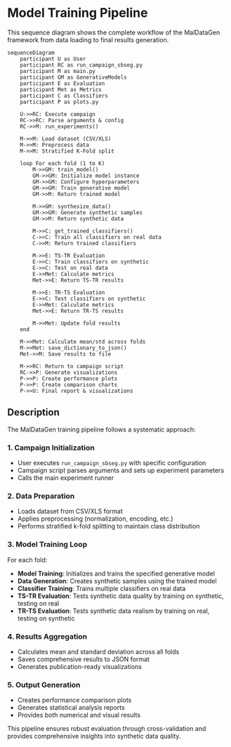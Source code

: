 # Model Training Pipeline

This sequence diagram shows the complete workflow of the MalDataGen framework from data loading to final results generation.

```mermaid
sequenceDiagram
    participant U as User
    participant RC as run_campaign_sbseg.py
    participant M as main.py
    participant GM as GenerativeModels
    participant E as Evaluation
    participant Met as Metrics
    participant C as Classifiers
    participant P as plots.py
    
    U->>RC: Execute campaign
    RC->>RC: Parse arguments & config
    RC->>M: run_experiments()
    
    M->>M: Load dataset (CSV/XLS)
    M->>M: Preprocess data
    M->>M: Stratified K-Fold split
    
    loop For each fold (1 to K)
        M->>GM: train_model()
        GM->>GM: Initialize model instance
        GM->>GM: Configure hyperparameters
        GM->>GM: Train generative model
        GM->>M: Return trained model
        
        M->>GM: synthesize_data()
        GM->>GM: Generate synthetic samples
        GM->>M: Return synthetic data
        
        M->>C: get_trained_classifiers()
        C->>C: Train all classifiers on real data
        C->>M: Return trained classifiers
        
        M->>E: TS-TR Evaluation
        E->>C: Train classifiers on synthetic
        E->>C: Test on real data
        E->>Met: Calculate metrics
        Met->>E: Return TS-TR results
        
        M->>E: TR-TS Evaluation
        E->>C: Test classifiers on synthetic
        E->>Met: Calculate metrics
        Met->>E: Return TR-TS results
        
        M->>Met: Update fold results
    end
    
    M->>Met: Calculate mean/std across folds
    M->>Met: save_dictionary_to_json()
    Met->>M: Save results to file
    
    M->>RC: Return to campaign script
    RC->>P: Generate visualizations
    P->>P: Create performance plots
    P->>P: Create comparison charts
    P->>U: Final report & visualizations
```

## Description

The MalDataGen training pipeline follows a systematic approach:

### 1. Campaign Initialization
- User executes `run_campaign_sbseg.py` with specific configuration
- Campaign script parses arguments and sets up experiment parameters
- Calls the main experiment runner

### 2. Data Preparation
- Loads dataset from CSV/XLS format
- Applies preprocessing (normalization, encoding, etc.)
- Performs stratified k-fold splitting to maintain class distribution

### 3. Model Training Loop
For each fold:
- **Model Training**: Initializes and trains the specified generative model
- **Data Generation**: Creates synthetic samples using the trained model
- **Classifier Training**: Trains multiple classifiers on real data
- **TS-TR Evaluation**: Tests synthetic data quality by training on synthetic, testing on real
- **TR-TS Evaluation**: Tests synthetic data realism by training on real, testing on synthetic

### 4. Results Aggregation
- Calculates mean and standard deviation across all folds
- Saves comprehensive results to JSON format
- Generates publication-ready visualizations

### 5. Output Generation
- Creates performance comparison plots
- Generates statistical analysis reports
- Provides both numerical and visual results

This pipeline ensures robust evaluation through cross-validation and provides comprehensive insights into synthetic data quality. 